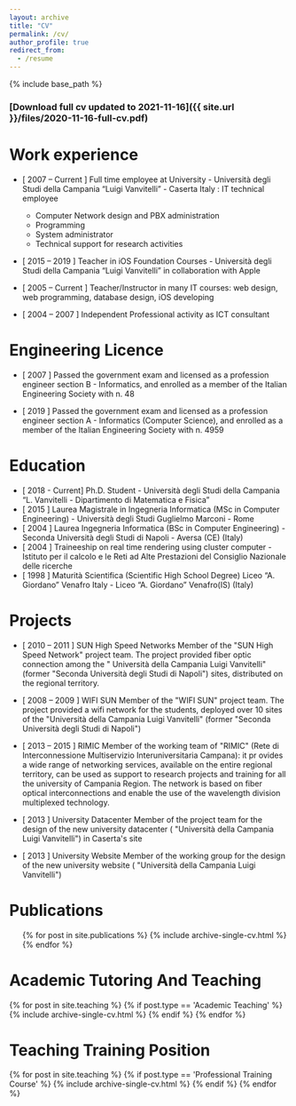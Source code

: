 ```yaml
---
layout: archive
title: "CV"
permalink: /cv/
author_profile: true
redirect_from:
  - /resume
---
```


{% include base_path %}

### [Download full cv updated to 2021-11-16]({{ site.url }}/files/2020-11-16-full-cv.pdf)

Work experience
======
* [ 2007 – Current ] Full time employee at University - Università degli Studi della Campania “Luigi Vanvitelli” -  Caserta Italy : IT technical employee
  * Computer Network design and PBX administration
  * Programming
  * System administrator
  * Technical support for research activities

* [ 2015 – 2019 ] Teacher in iOS Foundation Courses - Università degli Studi della Campania “Luigi Vanvitelli” in collaboration with Apple

* [ 2005 – Current ] Teacher/Instructor in many IT courses: web design, web programming, database design, iOS developing

* [ 2004 – 2007 ] Independent Professional activity as ICT consultant

Engineering Licence
======

* [ 2007 ] Passed the government exam and licensed as a profession engineer section B - Informatics, and enrolled as a member of the Italian Engineering Society with n. 48

* [ 2019 ] Passed the government exam and licensed as a profession engineer section A - Informatics (Computer Science), and enrolled as a member of the Italian Engineering Society with n. 4959

Education
======
* [ 2018 - Current] Ph.D. Student - Università degli Studi della Campania “L. Vanvitelli - Dipartimento di Matematica e Fisica” 
* [ 2015 ] Laurea Magistrale in Ingegneria Informatica (MSc in Computer Engineering) - Università degli Studi Guglielmo Marconi   - Rome
* [ 2004 ] Laurea Ingegneria Informatica (BSc in Computer Engineering) - Seconda Università degli Studi di Napoli - Aversa (CE) (Italy)
* [ 2004 ] Traineeship on real time rendering using cluster computer - Istituto per il calcolo e le Reti ad Alte Prestazioni del Consiglio Nazionale delle ricerche  
* [ 1998 ] Maturità Scientifica (Scientific High School Degree) Liceo “A. Giordano” Venafro Italy - Liceo “A. Giordano”  Venafro(IS) (Italy)
  
Projects
======

* [ 2010 – 2011 ] SUN High Speed Networks
Member of the "SUN High Speed Network" project team. The project provided fiber optic connection among the " Università della Campania Luigi Vanvitelli" (former "Seconda Università degli Studi di Napoli") sites, distributed on the regional territory.

* [ 2008 – 2009 ] WIFI SUN
Member of the "WIFI SUN" project team. The project provided a wifi network for the students, deployed over 10 sites of the "Università della Campania Luigi Vanvitelli" (former "Seconda Università degli Studi di Napoli")
   
* [ 2013 – 2015 ] RIMIC
Member of the working team of "RIMIC" (Rete di Interconnessione Multiservizio Interuniversitaria Campana): it pr ovides a wide range of networking services, available on the entire regional territory, can be used as support to research projects and training for all the university of Campania Region. The network is based on fiber optical interconnections and enable the use of the wavelength division multiplexed technology.

* [ 2013 ] University Datacenter
Member of the project team for the design of the new university datacenter ( "Università della Campania Luigi
Vanvitelli") in Caserta's site 

* [ 2013 ] University Website 
Member of the working group for the design of the new university website ( "Università della Campania Luigi Vanvitelli")


Publications
======
  <ul>{% for post in site.publications %}
    {% include archive-single-cv.html %}
  {% endfor %}</ul>
  

# Academic Tutoring And Teaching 

{% for post in site.teaching  %}
  {% if post.type == 'Academic Teaching' %}
    {% include archive-single-cv.html %}
  {% endif %}
{% endfor %}

# Teaching Training Position 

{% for post in site.teaching  %}
{% if post.type == 'Professional Training Course' %}
  {% include archive-single-cv.html %}
{% endif %}
{% endfor %}

